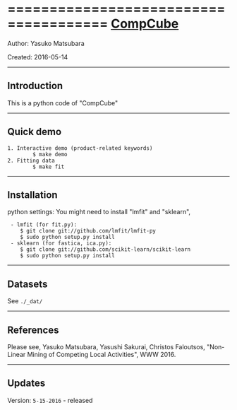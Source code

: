 ======================================
[CompCube](http://www.cs.kumamoto-u.ac.jp/~yasuko/)
======================================

Author:    Yasuko Matsubara 

Created:   2016-05-14

------------
Introduction
------------

This is a python code of "CompCube"

------------
Quick demo
------------

	1. Interactive demo (product-related keywords)
       		$ make demo
	2. Fitting data
       		$ make fit

------------
Installation
------------

python settings: You might need to install "lmfit" and "sklearn", 

	 - lmfit (for fit.py): 
		$ git clone git://github.com/lmfit/lmfit-py
		$ sudo python setup.py install
	 - sklearn (for fastica, ica.py):
	    $ git clone git://github.com/scikit-learn/scikit-learn
	    $ sudo python setup.py install


------------
Datasets
------------

See `./_dat/`

------------
References
------------

Please see, 
Yasuko Matsubara, Yasushi Sakurai, Christos Faloutsos, 
"Non-Linear Mining of Competing Local Activities", WWW 2016.

------------
Updates
------------

Version: `5-15-2016`
    - released


